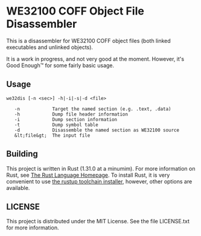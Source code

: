 # WE32100 COFF Object File Disassembler

This is a disassembler for WE32100 COFF object files (both linked
executables and unlinked objects).

It is a work in progress, and not very good at the moment. However,
it's Good Enough&trade; for some fairly basic usage.

## Usage

```
we32dis [-n <sec>] -h|-i|-s|-d <file>

   -n            Target the named section (e.g. .text, .data)
   -h            Dump file header information
   -i            Dump section information
   -t            Dump symbol table
   -d            Disassemble the named section as WE32100 source
   &lt;file&gt;  The input file
```
## Building

This project is written in Rust (1.31.0 at a minumim). For more
information on Rust, see [The Rust Language Homepage](https://www.rust-lang.org/).
To install Rust, it is very convenient to use [the rustup toolchain installer](https://rustup.rs/),
however, other options are available.

## LICENSE

This project is distributed under the MIT License. See the file
LICENSE.txt for more information.
